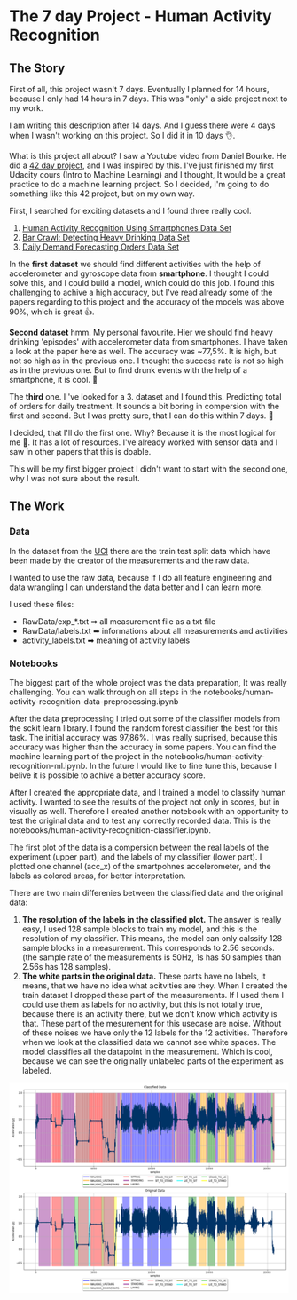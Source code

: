 # The 7 day Project - Human Activity Recognition

## The Story

First of all, this project wasn't 7 days. Eventually I planned for 14 hours, because I only had 14 hours in 7 days. This was "only" a side project next to my work. 

I am writing this  description after 14 days. And I guess there were 4 days when I wasn't working on this project. So I did it in 10 days 👌. 

What is this project all about? I saw a Youtube video from Daniel Bourke. He did a [42 day project](https://www.youtube.com/watch?v=C_lIenSJb3c&t=347s), and I was inspired by this. I've just finished my first Udacity cours (Intro to Machine Learning)  and I thought, It would be a great practice to do a machine learning project. So I decided, I'm going to do something like this 42 project, but on my own way. 

First, I searched for exciting datasets and I found three really cool. 

1. [Human Activity Recognition Using Smartphones Data Set](http://archive.ics.uci.edu/ml/datasets/Smartphone-Based+Recognition+of+Human+Activities+and+Postural+Transitions)
2. [Bar Crawl: Detecting Heavy Drinking Data Set](http://archive.ics.uci.edu/ml/datasets/Bar+Crawl%3A+Detecting+Heavy+Drinking)
3. [Daily Demand Forecasting Orders Data Set](http://archive.ics.uci.edu/ml/datasets/Daily+Demand+Forecasting+Orders)

In the **first dataset** we should find different activities with the help of accelerometer and gyroscope data from **smartphone**. I thought I could solve this, and I could build a model, which could do this job.  I found this challenging to achive a high accuracy, but I've read already some of the papers regarding to this project and the accuracy of the models was above 90%, which is great 👍. 

**Second dataset** hmm. My personal favourite. Hier we should find heavy drinking 'episodes' with accelerometer data from smartphones.  I have taken a look at the paper here as well. The accuracy was ~77,5%. It is high, but not so high as in the previous one. I thought the success rate is not so high as in the previous one. But to find drunk events with the help of a smartphone, it is cool. 🍻

The **third** one. I 've looked for a 3. dataset and I found this. Predicting  total of orders for daily treatment. It sounds a bit boring in compersion with the first and second. But I was pretty sure, that I can do this within 7 days. 🚚

I decided, that I'll do the first one. Why? Because it is the most logical for me 🧐. It has a lot of resources. I've already worked with sensor data and I saw in other papers that this is doable.

This will be my first bigger project I didn't want to start with the second one, why I was not sure about the result.  

## The Work

### Data

In the dataset from the [UCI](http://archive.ics.uci.edu/ml/datasets/Smartphone-Based+Recognition+of+Human+Activities+and+Postural+Transitions) there are the train test split data which have been made by the creator of the measurements and the raw data. 

I wanted to use the raw data, because If I do all feature engineering and data wrangling I can understand the data better and I can learn more. 

I used these files:

- RawData/exp_*.txt ➡ all measurement file as a txt file
- RawData/labels.txt ➡ informations about all measurements and activities
- activity_labels.txt  ➡ meaning of activity labels

### Notebooks

The biggest part of the whole project was the data preparation, It was really challenging. You can walk through on all steps in the notebooks/human-activity-recognition-data-preprocessing.ipynb

After the data preprocessing I tried out some of the classifier models from the sckit learn library. I found the random forest classifier the best for this task. The initial accuracy was 97,86%. I was really suprised, because this accuracy was higher than the accuracy in some papers.  You can find the machine learning part of the project in the notebooks/human-activity-recognition-ml.ipynb. In the future I would like to fine tune this, because I belive it is possible to achive a better accuracy score.

After I created the appropriate data, and I trained a model to classify human activity. I wanted to see the results of the project not only in scores, but in visually as well. Therefore I created another notebook with an opportunity to test the original data and to test any correctly recorded data. This is the notebooks/human-activity-recognition-classifier.ipynb. 

The first plot of the data is a compersion between the real labels of the experiment (upper part), and the labels of my classifier (lower part). I plotted  one channel (acc_x) of the smartpohnes accelerometer, and the labels as colored areas, for better interpretation. 

There are two main differenies between the classified data and the original data:

1. **The resolution of the labels in the classified plot.** The answer is really easy, I used 128 sample blocks to train my model, and this is the resolution of my classifier. This means, the model can only calssify 128 sample blocks in a measurement. This corresponds to 2.56 seconds. (the sample rate of the measurements is 50Hz, 1s has 50 samples than 2.56s has 128 samples).
2. **The white parts in the original data.** These parts have no labels, it means, that we have no idea what acitvities are they. When I created the train dataset I dropped these part of the measurements.  If I used them I could use them as labels for no activity, but this is not totally true, because there is an activity there, but we don't know which activity is that. These part of the mesurement for this usecase are noise. Without of these noises we have only the 12 labels for the 12 activities. Therefore when we look at the classified data we cannot see white spaces. The model classifies all the datapoint in the measurement. Which is cool, because we can see the originally unlabeled parts of the experiment as labeled. 

![exp_1](reports/exp_1.png)
